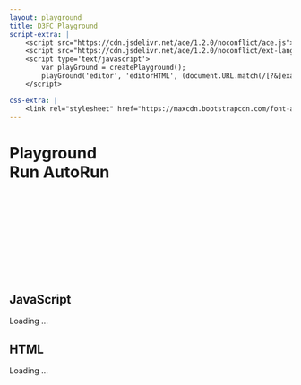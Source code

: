 ```yaml
---
layout: playground
title: D3FC Playground
script-extra: |
    <script src="https://cdn.jsdelivr.net/ace/1.2.0/noconflict/ace.js"></script>
    <script src="https://cdn.jsdelivr.net/ace/1.2.0/noconflict/ext-language_tools.js"></script>
    <script type='text/javascript'>
        var playGround = createPlayground();
        playGround('editor', 'editorHTML', (document.URL.match(/[?&]example=([^&]*)/i) || ['', 'horizon'])[1]);
    </script>

css-extra: |
    <link rel="stylesheet" href="https://maxcdn.bootstrapcdn.com/font-awesome/4.4.0/css/font-awesome.min.css">
---
```

<div class="container playground" id="main">
    <h1>
        Playground
        <div class="pull-right">
            <a id="btnRun" class="btn btn-default">
                <i class="fa fa-play"></i> Run
            </a>
            <a id="btnAuto" class="btn btn-default">
                <i class="fa fa-forward"></i> AutoRun
            </a>
        </div>
    </h1>
    <div class="row">
        <div class="col-md-12">
            <iframe id="preview" scrolling="no" style="border:none; width: 100%;"></iframe>
        </div>
    </div>
    <div class="row">
        <div class="col-md-12">
            <h2>JavaScript</h2>
            <div class="editorContainer">
                <div id="editor">
                    Loading ...
                </div>
            </div>
        </div>
    </div>
    <div class="row">
        <div class="col-md-12">
            <h2>HTML</h2>
            <div class="editorContainer">
                <div id="editorHTML">
                    Loading ...
                </div>
            </div>
        </div>
    </div>
</div>
